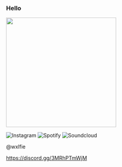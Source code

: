 ### Hello

<img src="https://simpleicons.org/icons/cplusplus.svg" width="300">

![Instagram](https://img.shields.io/badge/Instagram-000000?style=for-the-badge&logo=GitHub&logoColor=white)
![Spotify](https://img.shields.io/badge/Spotify-000000?style=for-the-badge&logo=GitHub&logoColor=white)
![Soundcloud](https://img.shields.io/badge/SoundCloud-000000?style=for-the-badge&logo=GitHub&logoColor=white)

@wxlfie

https://discord.gg/3MRhPTmWjM

